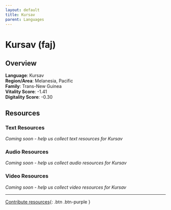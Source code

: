 ```yaml
---
layout: default
title: Kursav
parent: Languages
---
```


# Kursav (faj)

## Overview

**Language**: Kursav  
**Region/Area**: Melanesia, Pacific  
**Family**: Trans-New Guinea  
**Vitality Score**: -1.41  
**Digitality Score**: -0.30  

## Resources

### Text Resources
*Coming soon - help us collect text resources for Kursav*

### Audio Resources
*Coming soon - help us collect audio resources for Kursav*

### Video Resources
*Coming soon - help us collect video resources for Kursav*

---

[Contribute resources](https://fairtrain.github.io/){: .btn .btn-purple }
